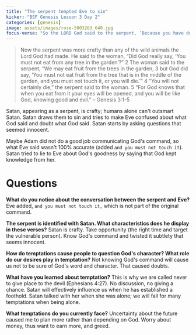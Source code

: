 ```yaml
---
title: "The serpent tempted Eve to sin"
kicker: "BSF Genesis Lesson 3 Day 2"
categories: [genesis]
image: assets/images/rose-5003263_640.jpg
focus-verse: "So the LORD God said to the serpent, ‘Because you have done this ... I will put enmity between you and the woman, and between your offspring and hers; he will crush your head, and you will strike his heel.’ – Genesis 3:14-15"
---
```


> Now the serpent was more crafty than any of the wild animals the Lord God had made. He said to the woman, “Did God really say, ‘You must not eat from any tree in the garden’?”
> 2 The woman said to the serpent, “We may eat fruit from the trees in the garden, 3 but God did say, ‘You must not eat fruit from the tree that is in the middle of the garden, and you must not touch it, or you will die.’”
> 4 “You will not certainly die,” the serpent said to the woman. 5 “For God knows that when you eat from it your eyes will be opened, and you will be like God, knowing good and evil.” – Genesis 3:1-5

Satan, appearing as a serpent, is crafty; humans alone can't outsmart Satan. Satan draws them to sin and tries to make Eve confused about what God said and doubt what God said. Satan starts by asking questions that seemed innocent.

Maybe Adam did not do a good job communicating God's command, so what Eve said wasn't 100% accurate (added `and you must not touch it`). Satan tried to lie to Eve about God's goodness by saying that God kept knowledge from her.

# Questions 

**What do you notice about the conversation between the serpent and Eve?**
Eve added, `and you must not touch it,` which is not part of the original command. 

**The serpent is identified with Satan. What characteristics does he display in these verses?** 
Satan is crafty. Take opportunity (the right time and target the vulnerable person). Know God's command and twisted it subtlety that seems innocent.

**How do temptations cause people to question God's character? What role do our desires play in temptation?**
Not knowing God's command will cause us not to be sure of God's word and character. That caused doubts.

**What have you learned about temptation?** 
This is why we are called never to give place to the devil (Ephesians 4:27). No discussion, no giving a chance. Satan will effectively influence us when he has established a foothold. Satan talked with her when she was alone; we will fall for many temptations when being alone.

**What temptations do you currently face?** 
Uncertainty about the future caused me to plan more rather than depending on God. Worry about money, thus want to earn more, and greed.
